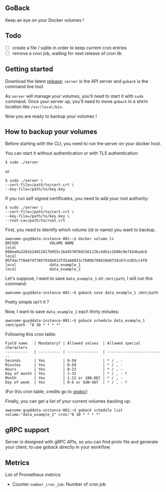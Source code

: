 ## GoBack

Keep an eye on your Docker volumes !

## Todo

  * [ ] create a file / sqlite in order to keep current cron entries
  * [ ] remove a cron job, waiting for next release of cron lib

## Getting started

Download the latest [release](https://github.com/tormath1/goback/releases): `server` is the API server and `goback` is the command line tool. 

As `server` will manage your volumes, you'll need to start it with `sudo` command. Once your server up, you'll need to move `goback` in a `$PATH` location like `/usr/local/bin`.

Now you are ready to backup your volumes ! 

## How to backup your volumes

Before starting with the CLI, you need to run the server on your docker host. 

You can start it without authentication or with TLS authentication: 

```
$ sudo ./server
```

or 

```
$ sudo ./server \
--cert-file=/path/to/cert.crt \
--key-file=/path/to/key.key
```

If you run self signed certificates, you need to add your root authority: 

```
$ sudo ./server \
--cert-file=/path/to/cert.crt \
--key-file=/path/to/key.key \
--root-ca=/path/to/root.crt 
```


First, you need to identify which volume (id or name) you want to backup.

```shell
awesome-guy@data-instance-001:~$ docker volume ls
DRIVER              VOLUME NAME
local               098ee8a3201b24011817b955c1b445707b0156112bc4db1c2600c9e743dbadc6
local               0bfdac778e6f4f3057910e613fd3ab6033cfb00b766810e8734c67ce303cc4f8
local               data_example_1
local               data_example_2
```

Let's suppose, I want to save `data_example_1` on `/mnt/path`, I will run this command:

```shell
awesome-guy@data-instance-001:~$ goback save data_example_1 /mnt/path
```

Pretty simple isn't it ?

Now, I want to save `data_example_1` each thirty minutes:

```shell
awesome-guy@data-instance-001:~$ goback schedule data_example_1 /mnt/path  "0 30 * * * *"
```

Following this cron table:

```
Field name   | Mandatory? | Allowed values  | Allowed special characters
----------   | ---------- | --------------  | --------------------------
Seconds      | Yes        | 0-59            | * / , -
Minutes      | Yes        | 0-59            | * / , -
Hours        | Yes        | 0-23            | * / , -
Day of month | Yes        | 1-31            | * / , - ?
Month        | Yes        | 1-12 or JAN-DEC | * / , -
Day of week  | Yes        | 0-6 or SUN-SAT  | * / , - ?
```

(For this cron table, credits go to [godoc](https://godoc.org/github.com/robfig/cron))

Finally, you can get a list of your current volumes backing up:

```shell
awesome-guy@data-instance-001:~$ goback schedule list
volume:"data_example_1" cron:"0 30 * * * *"
```

## gRPC support

Server is designed with gRPC APIs, so you can find proto file and generate your client, to use goback directly in your workflow. 

## Metrics

List of Prometheus metrics:
  * Counter `number_cron_job`: Number of cron job